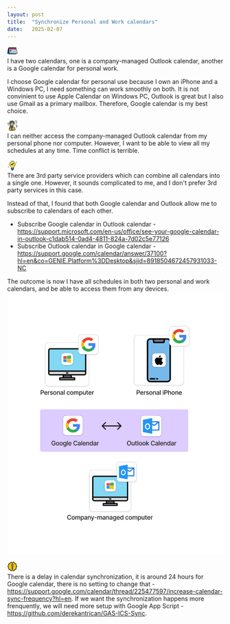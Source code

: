 ```yaml
---
layout:	post
title:	"Synchronize Personal and Work calendars"
date:	2025-02-07
---
```


![📅](calendar.png)  
I have two calendars, one is a company-managed Outlook calendar, another is a Google calendar for personal work.

I choose Google calendar for personal use because I own an iPhone and a Windows PC, I need something can work smoothly on both. It is not convinient to use Apple Calendar on Windows PC, Outlook is great but I also use Gmail as a primary mailbox. Therefore, Google calendar is my best choice.

![📅](problem.png)  
I can neither access the company-managed Outlook calendar from my personal phone nor computer. However, I want to be able to view all my schedules at any time. Time conflict is terrible.

![📅](solution.png)  
There are 3rd party service providers which can combine all calendars into a single one. However, it sounds complicated to me, and I don't prefer 3rd party services in this case.

Instead of that, I found that both Google calendar and Outlook allow me to subscribe to calendars of each other.
- Subscribe Google calendar in Outlook calendar - https://support.microsoft.com/en-us/office/see-your-google-calendar-in-outlook-c1dab514-0ad4-4811-824a-7d02c5e77126  
- Subscribe Outlook calendar in Google calendar - https://support.google.com/calendar/answer/37100?hl=en&co=GENIE.Platform%3DDesktop&sjid=8918504672457931033-NC

The outcome is now I have all schedules in both two personal and work calendars, and be able to access them from any devices.
![](combine-calendar.png)


![](warning.png)  
There is a delay in calendar synchronization, it is around 24 hours for Google calendar, there is no setting to change that - https://support.google.com/calendar/thread/225477597/increase-calendar-sync-frequency?hl=en. If we want the synchronization happens more frenquently, we will need more setup with Google App Script - https://github.com/derekantrican/GAS-ICS-Sync.